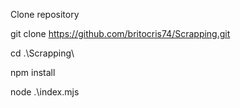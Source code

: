 Clone repository

git clone https://github.com/britocris74/Scrapping.git

cd .\Scrapping\

npm install

node .\index.mjs
